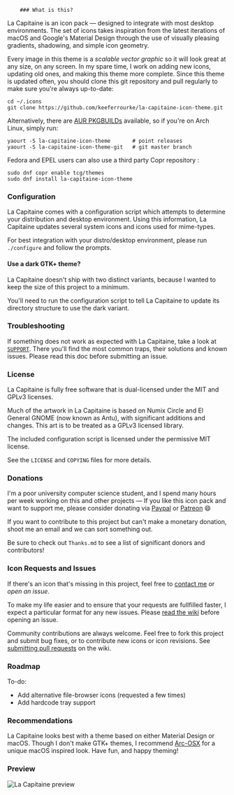         ### What is this?
La Capitaine is an icon pack &mdash; designed to integrate with most
desktop environments. The set of icons takes inspiration from the latest
iterations of macOS and Google's Material Design through the use of
visually pleasing gradients, shadowing, and simple icon geometry.

Every image in this theme is a _scalable vector graphic_ so it will look
great at any size, on any screen. In my spare time, I work on adding new
icons, updating old ones, and making this theme more complete. Since
this theme is updated often, you should clone this git repository and
pull regularly to make sure you're always up-to-date:

```
cd ~/.icons
git clone https://github.com/keeferrourke/la-capitaine-icon-theme.git
```

Alternatively, there are
[AUR PKGBUILDs](https://aur.archlinux.org/packages/?K=la-capitaine-icon-theme)
available, so if you're on Arch Linux, simply run:

```
yaourt -S la-capitaine-icon-theme       # point releases
yaourt -S la-capitaine-icon-theme-git   # git master branch
```

Fedora and EPEL users can also use a third party Copr repository :

```
sudo dnf copr enable tcg/themes
sudo dnf install la-capitaine-icon-theme
```
<!--
Ubuntu
[PPA](https://launchpad.net/~dyatlov-igor/+archive/ubuntu/la-capitaine)
(maintained by [@igor-dyatlov](https://github.com/igor-dyatlov)):

```
sudo add-apt-repository ppa:dyatlov-igor/la-capitaine
sudo apt update
sudo apt install la-capitaine-icon-theme
```
-->

### Configuration
La Capitaine comes with a configuration script which attempts to
determine your distribution and desktop environment. Using this
information, La Capitaine updates several system icons and icons used
for mime-types.

For best integration with your distro/desktop environment, please run
`./configure` and follow the prompts.

#### Use a dark GTK+ theme?
La Capitaine doesn't ship with two distinct variants, because I wanted
to keep the size of this project to a minimum.

You'll need to run the configuration script to tell La Capitaine to
update its directory structure to use the dark variant.

### Troubleshooting
If something does not work as expected with La Capitaine, take a look at
[`SUPPORT`](.github/SUPPORT.md). There you'll find the most common
traps, their solutions and known issues. Please read this doc before
submitting an issue.

### License
La Capitaine is fully free software that is dual-licensed under the MIT
and GPLv3 licenses.

Much of the artwork in La Capitaine is based on Numix Circle and El
General GNOME (now known as Antu), with significant additions and
changes. This art is to be treated as a GPLv3 licensed library.

The included configuration script is licensed under the permissive MIT
license.

See the `LICENSE` and `COPYING` files for more details.

### Donations
I'm a poor university computer science student, and I spend many hours
per week working on this and other projects &mdash; If you like this
icon pack and want to support me, please consider donating via
[Paypal](https://paypal.me/keeferrourke) or
[Patreon](https://www.patreon.com/krourke) :smile:

If you want to contribute to this project but can't make a monetary
donation, shoot me an email and we can sort something out.

Be sure to check out `Thanks.md` to see a list of significant donors and
contributors!

### Icon Requests and Issues
If there's an icon that's missing in this project, feel free to
[contact me](https://krourke.org/contact) or _open an issue_.

To make my life easier and to ensure that your requests are fullfilled
faster, I expect a particular format for any new issues. Please
[read the wiki](https://github.com/keeferrourke/la-capitaine-icon-theme/wiki/Submitting-New-Issues)
before opening an issue.

Community contributions are always welcome. Feel free to fork this
project and submit bug fixes, or to contribute new icons or icon
revisions. See [submitting pull requests](https://github.com/keeferrourke/la-capitaine-icon-theme/wiki/Submitting-Pull-Requests)
on the wiki.

### Roadmap
To-do:
 * Add alternative file-browser icons (requested a few times)
 * Add hardcode tray support

### Recommendations
La Capitaine looks best with a theme based on either Material Design or
macOS. Though I don't make GTK+ themes, I recommend
[Arc-OSX](https://github.com/LinxGem33/OSX-Arc-White) for a unique macOS
inspired look. Have fun, and happy theming!

### Preview
![La Capitaine preview](.product/preview.png)
<!-- ![La Capitaine preview](https://cdn.rawgit.com/keeferrourke/la-capitaine-icon-theme/master/preview.svg) -->

